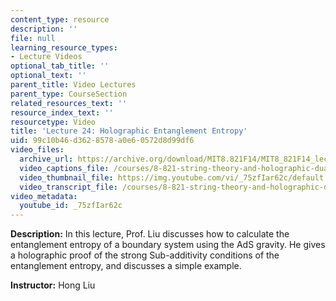 ```yaml
---
content_type: resource
description: ''
file: null
learning_resource_types:
- Lecture Videos
optional_tab_title: ''
optional_text: ''
parent_title: Video Lectures
parent_type: CourseSection
related_resources_text: ''
resource_index_text: ''
resourcetype: Video
title: 'Lecture 24: Holographic Entanglement Entropy'
uid: 99c10b46-d362-8578-a0e6-0572d8d99df6
video_files:
  archive_url: https://archive.org/download/MIT8.821F14/MIT8_821F14_lec24_300k.mp4
  video_captions_file: /courses/8-821-string-theory-and-holographic-duality-fall-2014/102d10ab09fb50bc9558514fd9d61add_75zfIar62c.vtt
  video_thumbnail_file: https://img.youtube.com/vi/_75zfIar62c/default.jpg
  video_transcript_file: /courses/8-821-string-theory-and-holographic-duality-fall-2014/c3e2bebf2ac2132ec3738d2cc5c07e92_75zfIar62c.pdf
video_metadata:
  youtube_id: _75zfIar62c
---
```


**Description:** In this lecture, Prof. Liu discusses how to calculate the entanglement entropy of a boundary system using the AdS gravity. He gives a holographic proof of the strong Sub-additivity conditions of the entanglement entropy, and discusses a simple example.

**Instructor:** Hong Liu
